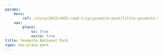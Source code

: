 ```yaml
---
params:
    hero:
        ref: /story/2022/2022-road-trip/yosemite-park/little-yosemite-valley-trail/media-q98fd5jyqb0q
    nav:
        place:
            us: true
            us/ca: true
title: Yosemite National Park
type: nav-place-park
---
```

